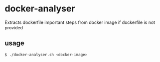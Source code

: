# docker-analyser
Extracts dockerfile important steps from docker image if dockerfile is not provided

## usage
```bash
$ ./docker-analyser.sh <docker-image>
```
